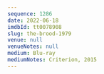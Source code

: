 ```yaml
---
sequence: 1286
date: 2022-06-18
imdbId: tt0078908
slug: the-brood-1979
venue: null
venueNotes: null
medium: Blu-ray
mediumNotes: Criterion, 2015
---
```

